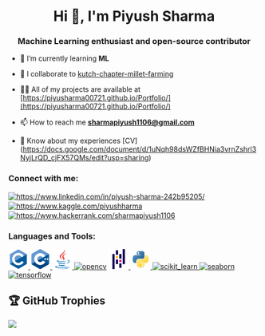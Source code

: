 <h1 align="center">Hi 👋, I'm Piyush Sharma</h1>
<h3 align="center">Machine Learning enthusiast and open-source contributor</h3>

- 🌱 I’m currently learning **ML**

- 👯 I collaborate to [kutch-chapter-millet-farming](https://github.com/piyusharma00721/kutch-chapter-millet-farming)

- 👨‍💻 All of my projects are available at [https://piyusharma00721.github.io/Portfolio/](https://piyusharma00721.github.io/Portfolio/)

- 📫 How to reach me **sharmapiyush1106@gmail.com**

- 📄 Know about my experiences [CV] (https://docs.google.com/document/d/1uNqh98dsWZfBHNia3vrnZshrl3NyjLrQD_cjFX57QMs/edit?usp=sharing)

<h3 align="left">Connect with me:</h3>
<p align="left">
<a href="https://www.linkedin.com/in/piyush-sharma-242b95205/" target="blank"><img align="center" src="https://raw.githubusercontent.com/rahuldkjain/github-profile-readme-generator/master/src/images/icons/Social/linked-in-alt.svg" alt="https://www.linkedin.com/in/piyush-sharma-242b95205/" height="30" width="40" /></a>
<a href="https://www.kaggle.com/piyushharma" target="blank"><img align="center" src="https://raw.githubusercontent.com/rahuldkjain/github-profile-readme-generator/master/src/images/icons/Social/kaggle.svg" alt="https://www.kaggle.com/piyushharma" height="30" width="40" /></a>
<a href="https://www.hackerrank.com/sharmapiyush1106" target="blank"><img align="center" src="https://raw.githubusercontent.com/rahuldkjain/github-profile-readme-generator/master/src/images/icons/Social/hackerrank.svg" alt="https://www.hackerrank.com/sharmapiyush1106" height="30" width="40" /></a>
</p>

<h3 align="left">Languages and Tools:</h3>
<p align="left"> 
<a href="https://www.cprogramming.com/" target="_blank" rel="noreferrer"> 
<img src="https://raw.githubusercontent.com/devicons/devicon/master/icons/c/c-original.svg" alt="c" width="40" height="40"/> </a> 
<a href="https://www.w3schools.com/cpp/" target="_blank" rel="noreferrer"> 
<img src="https://raw.githubusercontent.com/devicons/devicon/master/icons/cplusplus/cplusplus-original.svg" alt="cplusplus" width="40" height="40"/> </a> 
<a href="https://www.java.com" target="_blank" rel="noreferrer"> 
<img src="https://raw.githubusercontent.com/devicons/devicon/master/icons/java/java-original.svg" alt="java" width="40" height="40"/> </a> 
<a href="https://opencv.org/" target="_blank" rel="noreferrer"> <img src="https://www.vectorlogo.zone/logos/opencv/opencv-icon.svg" alt="opencv" width="40" height="40"/></a> 
<a href="https://pandas.pydata.org/" target="_blank" rel="noreferrer"> 
<img src="https://raw.githubusercontent.com/devicons/devicon/2ae2a900d2f041da66e950e4d48052658d850630/icons/pandas/pandas-original.svg" alt="pandas" width="40" height="40"/> </a> <a href="https://www.python.org" target="_blank" rel="noreferrer"> <img src="https://raw.githubusercontent.com/devicons/devicon/master/icons/python/python-original.svg" alt="python" width="40" height="40"/> </a> 
<a href="https://scikit-learn.org/" target="_blank" rel="noreferrer"> <img src="https://upload.wikimedia.org/wikipedia/commons/0/05/Scikit_learn_logo_small.svg" alt="scikit_learn" width="40" height="40"/> </a> <a href="https://seaborn.pydata.org/" target="_blank" rel="noreferrer"> 
<img src="https://seaborn.pydata.org/_images/logo-mark-lightbg.svg" alt="seaborn" width="40" height="40"/> </a> 
<a href="https://www.tensorflow.org" target="_blank" rel="noreferrer"> <img src="https://www.vectorlogo.zone/logos/tensorflow/tensorflow-icon.svg" alt="tensorflow" width="40" height="40"/> </a> </p>

###
## 🏆 GitHub Trophies
![](https://github-profile-trophy.vercel.app/?username=piyusharma00721&theme=discord&no-frame=false&no-bg=false&margin-w=4)
